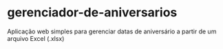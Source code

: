 # gerenciador-de-aniversarios
Aplicação web simples para gerenciar datas de aniversário a partir de um arquivo Excel (.xlsx) 
